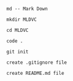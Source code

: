 ```
md -- Mark Down
```

```
mkdir MLDVC
```

```
cd MLDVC
```

```
code .
```

```
git init
```

```
create .gitignore file
```

```
create README.md file
```
